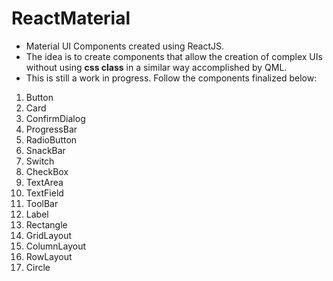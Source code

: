 # ReactMaterial
* Material UI Components created using ReactJS.
* The idea is to create components that allow the creation of complex UIs without using **css class** in a similar way accomplished by QML. 
* This is still a work in progress. Follow the components finalized below: 

1. Button
1. Card
1. ConfirmDialog
1. ProgressBar
1. RadioButton
1. SnackBar
1. Switch
1. CheckBox
1. TextArea
1. TextField
1. ToolBar
1. Label
1. Rectangle
1. GridLayout
1. ColumnLayout
1. RowLayout
1. Circle
